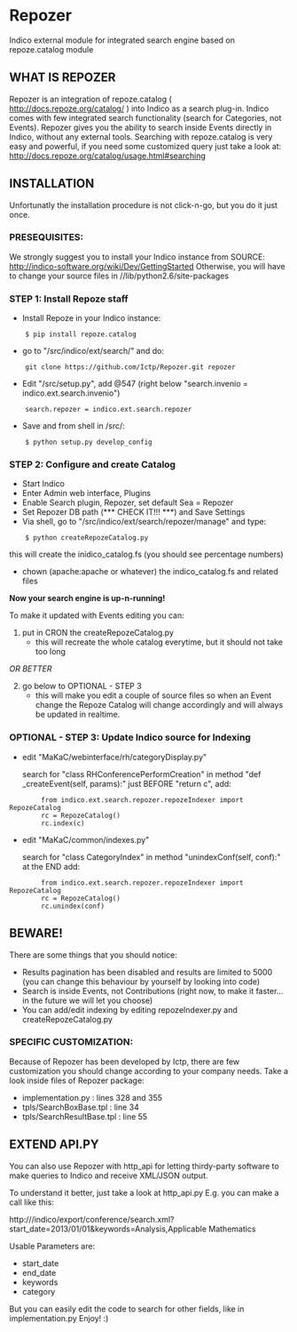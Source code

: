 Repozer
=======

Indico external module for integrated search engine based on repoze.catalog module


WHAT IS REPOZER 
---------------

Repozer is an integration of repoze.catalog ( http://docs.repoze.org/catalog/ )
into Indico as a search plug-in.
Indico comes with few integrated search functionality (search for Categories, not Events).
Repozer gives you the ability to search inside Events directly in Indico, without any external tools.
Searching with repoze.catalog is very easy and powerful, if you need some customized query just
take a look at: http://docs.repoze.org/catalog/usage.html#searching




INSTALLATION
------------

Unfortunatly the installation procedure is not click-n-go, but you do it just once.

### PRESEQUISITES:

We strongly suggest you to install your Indico instance from SOURCE: 
    http://indico-software.org/wiki/Dev/GettingStarted
Otherwise, you will have to change your source files in 
    /<Indico path>/lib/python2.6/site-packages    

    


### STEP 1: Install Repoze staff

- Install Repoze in your Indico instance:

```
    $ pip install repoze.catalog
```

- go to "<Indico path>/src/indico/ext/search/" and do:

```
    git clone https://github.com/Ictp/Repozer.git repozer
```

- Edit "<Indico path>/src/setup.py", add @547 (right below "search.invenio = indico.ext.search.invenio")

```
    search.repozer = indico.ext.search.repozer
```

- Save and from shell in <Indico path>/src/:

```
    $ python setup.py develop_config
```
    

    
### STEP 2: Configure and create Catalog

- Start Indico    
- Enter Admin web interface, Plugins
- Enable Search plugin, Repozer, set default Sea = Repozer
- Set Repozer DB path (*** CHECK IT!!! ***) and Save Settings
- Via shell, go to "<Indico path>/src/indico/ext/search/repozer/manage" and type:

```
    $ python createRepozeCatalog.py
```

this will create the inidico_catalog.fs (you should see percentage numbers)
- chown (apache:apache or whatever) the indico_catalog.fs and related files



**Now your search engine is up-n-running!**

To make it updated with Events editing you can:

1) put in CRON the createRepozeCatalog.py
    - this will recreate the whole catalog everytime, but it should not take too long

*OR BETTER*

2) go below to OPTIONAL - STEP 3
    - this will make you edit a couple of source files so when an Event change the Repoze Catalog
    will change accordingly and will always be updated in realtime.



### OPTIONAL - STEP 3: Update Indico source for Indexing

- edit "MaKaC/webinterface/rh/categoryDisplay.py"
    
    search for "class RHConferencePerformCreation"
    in method "def _createEvent(self, params):"
    just BEFORE "return c", add:

```    
        from indico.ext.search.repozer.repozeIndexer import RepozeCatalog
        rc = RepozeCatalog()
        rc.index(c)          
```
- edit "MaKaC/common/indexes.py"

    search for "class CategoryIndex"
    in method "unindexConf(self, conf):"
    at the END add:

```    
        from indico.ext.search.repozer.repozeIndexer import RepozeCatalog
        rc = RepozeCatalog()
        rc.unindex(conf)
```




BEWARE!
-------

There are some things that you should notice:
- Results pagination has been disabled and results are limited to 5000 
    (you can change this behaviour by yourself by looking into code)
- Search is inside Events, not Contributions (right now, to make it faster... in the future we will let you choose)
- You can add/edit indexing by editing repozeIndexer.py and createRepozeCatalog.py


### SPECIFIC CUSTOMIZATION:

Because of Repozer has been developed by Ictp, there are few customization you should change 
according to your company needs. Take a look inside files of Repozer package: 
- implementation.py : lines 328 and 355
- tpls/SearchBoxBase.tpl : line 34
- tpls/SearchResultBase.tpl : line 55







EXTEND API.PY
-------------


You can also use Repozer with http_api for letting thirdy-party software to 
make queries to Indico and receive XML/JSON output.
    
To understand it better, just take a look at http_api.py 
E.g. you can make a call like this:

http://<Indico URL>/indico/export/conference/search.xml?start_date=2013/01/01&keywords=Analysis,Applicable Mathematics

Usable Parameters are:

- start_date
- end_date   
- keywords
- category

But you can easily edit the code to search for other fields, like in implementation.py
Enjoy! :)

